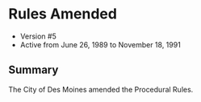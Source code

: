 # Rules Amended

- Version #5
- Active from June 26, 1989 to November 18, 1991

## Summary

The City of Des Moines amended the Procedural Rules.
